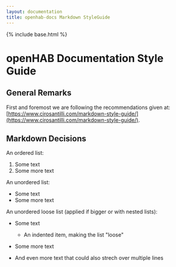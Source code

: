 ```yaml
---
layout: documentation
title: openhab-docs Markdown StyleGuide
---
```


{% include base.html %}

# openHAB Documentation Style Guide

## General Remarks

First and foremost we are following the recommendations given at: [https://www.cirosantilli.com/markdown-style-guide/](https://www.cirosantilli.com/markdown-style-guide/).

## Markdown Decisions

An ordered list:

1. Some text
1. Some more text

An unordered list:

- Some text
- Some more text

An unordered loose list (applied if bigger or with nested lists):

- Some text
  - An indented item, making the list "loose"

- Some more text

- And even more text that could also strech over multiple lines
